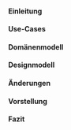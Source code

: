#### Einleitung



#### Use-Cases



#### Domänenmodell



#### Designmodell



#### Änderungen



#### Vorstellung



#### Fazit





